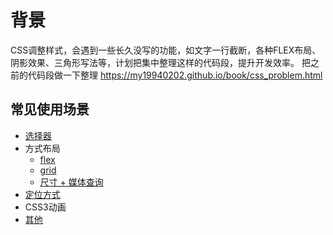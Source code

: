 # 背景
CSS调整样式，会遇到一些长久没写的功能，如文字一行截断，各种FLEX布局、阴影效果、三角形写法等，计划把集中整理这样的代码段，提升开发效率。
把之前的代码段做一下整理 https://my19940202.github.io/book/css_problem.html
## 常见使用场景
- [选择器](./html/1-selectors.html)
- 方式布局
    - [flex](./html/2-flex.html)
    - [grid](./grid.html)
    - [尺寸 + 媒体查询](./3-measurement.html)
- [定位方式](./position.html)
- CSS3动画
- [其他](./flex.html)


